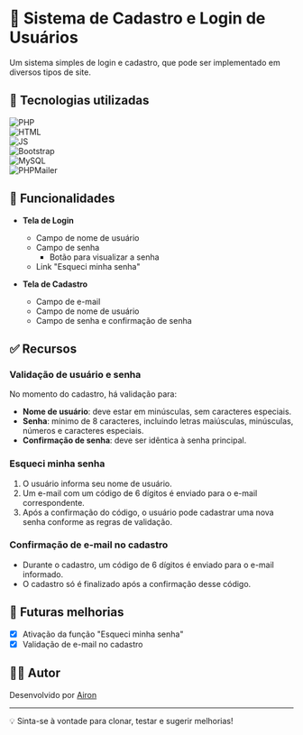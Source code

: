# 🔐 Sistema de Cadastro e Login de Usuários

Um sistema simples de login e cadastro, que pode ser implementado em diversos tipos de site.

## 🧪 Tecnologias utilizadas

![PHP](https://img.shields.io/badge/PHP-777BB4?style=for-the-badge&logo=php&logoColor=white)  
![HTML](https://img.shields.io/badge/HTML5-E34F26?style=for-the-badge&logo=html5&logoColor=white)  
![JS](https://img.shields.io/badge/JavaScript-F7DF1E?style=for-the-badge&logo=javascript&logoColor=black)  
![Bootstrap](https://img.shields.io/badge/Bootstrap-563D7C?style=for-the-badge&logo=bootstrap&logoColor=white)  
![MySQL](https://img.shields.io/badge/MySQL-00000F?style=for-the-badge&logo=mysql&logoColor=white)  
![PHPMailer](https://img.shields.io/badge/PHPMailer-0F0F0F?style=for-the-badge&logo=phpmailer&logoColor=white)

## 🔧 Funcionalidades

- **Tela de Login**
  - Campo de nome de usuário
  - Campo de senha
    - Botão para visualizar a senha
  - Link "Esqueci minha senha"

- **Tela de Cadastro**
  - Campo de e-mail
  - Campo de nome de usuário
  - Campo de senha e confirmação de senha

## ✅ Recursos

### Validação de usuário e senha

No momento do cadastro, há validação para:

- **Nome de usuário**: deve estar em minúsculas, sem caracteres especiais.  
- **Senha**: mínimo de 8 caracteres, incluindo letras maiúsculas, minúsculas, números e caracteres especiais.  
- **Confirmação de senha**: deve ser idêntica à senha principal.

### Esqueci minha senha

1. O usuário informa seu nome de usuário.
2. Um e-mail com um código de 6 dígitos é enviado para o e-mail correspondente.
3. Após a confirmação do código, o usuário pode cadastrar uma nova senha conforme as regras de validação.

### Confirmação de e-mail no cadastro

- Durante o cadastro, um código de 6 dígitos é enviado para o e-mail informado.
- O cadastro só é finalizado após a confirmação desse código.

## 🚀 Futuras melhorias

- [x] Ativação da função "Esqueci minha senha"  
- [x] Validação de e-mail no cadastro

## 🧑‍💻 Autor

Desenvolvido por [Airon](https://github.com/airon-aona/)

---

💡 Sinta-se à vontade para clonar, testar e sugerir melhorias!